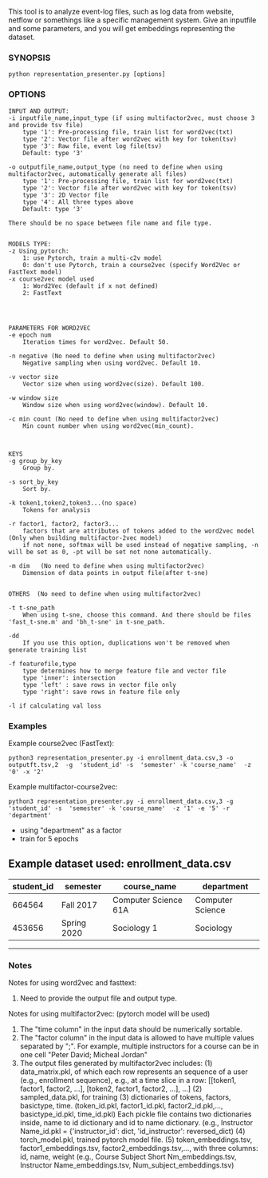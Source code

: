 This tool is to analyze event-log files, such as log data from website,  netflow or somethings like a specific management system. 
Give an inputfile and some parameters, and you will get embeddings representing the dataset.

### SYNOPSIS
	python representation_presenter.py [options]


### OPTIONS
	INPUT AND OUTPUT:
	-i inputfile_name,input_type (if using multifactor2vec, must choose 3 and provide tsv file)
		type '1': Pre-processing file, train list for word2vec(txt)
		type '2': Vector file after word2vec with key for token(tsv)
		type '3': Raw file, event log file(tsv)
		Default: type '3'

	-o outputfile_name,output_type (no need to define when using multifactor2vec, automatically generate all files)
		type '1': Pre-processing file, train list for word2vec(txt)
		type '2': Vector file after word2vec with key for token(tsv)
		type '3': 2D Vector file
		type '4': All three types above
		Default: type '3'

	There should be no space between file name and file type.
	
	
	MODELS TYPE:
	-z Using_pytorch:
		1: use Pytorch, train a multi-c2v model
		0: don't use Pytorch, train a course2vec (specify Word2Vec or FastText model)
	-x course2vec model used
		1: Word2Vec (default if x not defined)
		2: FastText
	
	


	PARAMETERS FOR WORD2VEC
	-e epoch num
		Iteration times for word2vec. Default 50.

	-n negative (No need to define when using multifactor2vec)
   		Negative sampling when using word2vec. Default 10.

	-v vector size
   		Vector size when using word2vec(size). Default 100.

	-w window size
		Window size when using word2vec(window). Default 10.

	-c min count (No need to define when using multifactor2vec)
		Min count number when using word2vec(min_count).



	KEYS
	-g group_by_key
		Group by. 
	
	-s sort_by_key
		Sort by.

	-k token1,token2,token3...(no space)
		Tokens for analysis

	-r factor1, factor2, factor3...
	    factors that are attributes of tokens added to the word2vec model (Only when building multifactor-2vec model)
	    if not none, softmax will be used instead of negative sampling, -n will be set as 0, -pt will be set not none automatically.

	-m dim   (No need to define when using multifactor2vec)
		Dimension of data points in output file(after t-sne)


	OTHERS  (No need to define when using multifactor2vec)

	-t t-sne_path
   		When using t-sne, choose this command. And there should be files 'fast_t-sne.m' and 'bh_t-sne' in t-sne_path.

   	-dd
   		If you use this option, duplications won't be removed when generate training list

   	-f featurefile,type
   	    type determines how to merge feature file and vector file
   		type 'inner': intersection
   		type 'left' : save rows in vector file only
   		type 'right': save rows in feature file only

   	-l if calculating val loss
	
### Examples

Example course2vec (FastText):
	
	python3 representation_presenter.py -i enrollment_data.csv,3 -o outputft.tsv,2  -g  'student_id' -s  'semester' -k 'course_name'  -z '0' -x '2' 

Example multifactor-course2vec:
	
	python3 representation_presenter.py -i enrollment_data.csv,3 -g  'student_id' -s  'semester' -k 'course_name'  -z '1' -e '5' -r 'department'

- using "department" as a factor
- train for 5 epochs

Example dataset used:
enrollment_data.csv
---------------------------------------------------------------------------
| student_id    | semester      | course_name          | department       |
| ------------- | ------------- | -------------------  |-------------------
| 664564        | Fall 2017     | Computer Science 61A |Computer Science  |
| 453656        | Spring 2020   | Sociology 1          |Sociology         |
---------------------------------------------------------------------------


### Notes
Notes for using word2vec and fasttext:
1. Need to provide the output file and output type.

Notes for using multifactor2vec: (pytorch model will be used)
1. The "time column" in the input data should be numerically sortable.
2. The "factor column" in the input data is allowed to have multiple values separated by ";". For example, multiple instructors for a course can be in one cell "Peter David; Micheal Jordan"
3. The output files generated by multifactor2vec includes:
   (1) data_matrix.pkl, of which each row represents an sequence of a user (e.g., enrollment sequence), e.g., at a time slice in a row: [[token1, factor1, factor2, ...], [token2, factor1, factor2, ...], ...]
   (2) sampled_data.pkl, for training
   (3) dictionaries of tokens, factors, basictype, time.  (token_id.pkl, factor1_id.pkl, factor2_id.pkl,..., basictype_id.pkl, time_id.pkl)
       Each pickle file contains two dictionaries inside, name to id dictionary and id to name dictionary. (e.g., Instructor Name_id.pkl = {'instructor_id': dict, 'id_instructor': reversed_dict)
   (4) torch_model.pkl, trained pytorch model file.
   (5) token_embeddings.tsv, factor1_embeddings.tsv, factor2_embeddings.tsv,..., with three columns: id, name, weight
       (e.g., Course Subject Short Nm_embeddings.tsv, Instructor Name_embeddings.tsv, Num_subject_embeddings.tsv)
